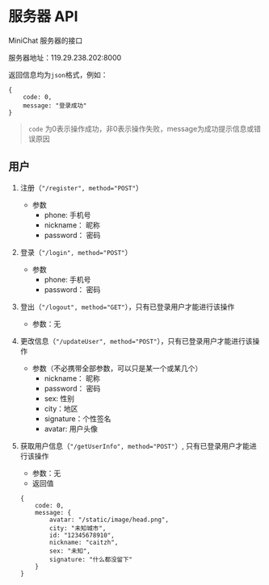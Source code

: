 # 服务器 API
MiniChat 服务器的接口

服务器地址：119.29.238.202:8000

返回信息均为`json`格式，例如：
```
{
    code: 0, 
    message: "登录成功"
}
```
> `code` 为0表示操作成功，非0表示操作失败，message为成功提示信息或错误原因

## 用户
1. 注册（`"/register", method="POST"`）
    * 参数
        - phone: 手机号
        - nickname： 昵称
        - password： 密码

2. 登录（`"/login", method="POST"`）
    * 参数
        - phone: 手机号
        - password： 密码

3. 登出（`"/logout", method="GET"`），只有已登录用户才能进行该操作 
    * 参数：无

4. 更改信息（`"/updateUser", method="POST"`），只有已登录用户才能进行该操作
    * 参数（不必携带全部参数，可以只是某一个或某几个）
        - nickname： 昵称
        - password： 密码
        - sex: 性别
        - city：地区
        - signature：个性签名
        - avatar: 用户头像

5. 获取用户信息（`"/getUserInfo", method="POST"`）, 只有已登录用户才能进行该操作
    * 参数：无
    * 返回值
    ```
    {
        code: 0,
        message: {
            avatar: "/static/image/head.png",
            city: "未知城市",
            id: "12345678910",
            nickname: "caitzh",
            sex: "未知",
            signature: "什么都没留下"
        }
    }
    ```
    
